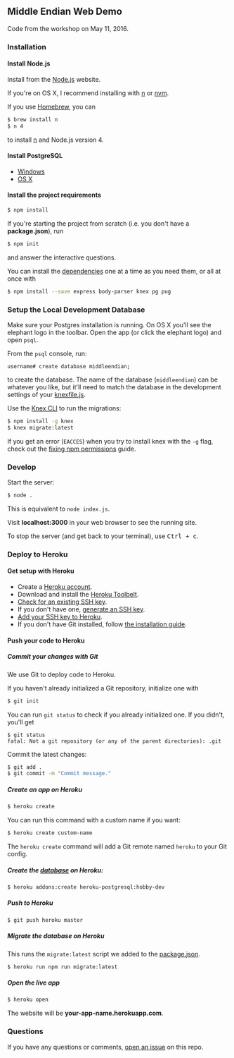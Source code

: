 ## Middle Endian Web Demo

Code from the workshop on May 11, 2016.

### Installation

#### Install Node.js

Install from the [Node.js](https://nodejs.org/) website.

If you're on OS X, I recommend installing with
[n](https://github.com/tj/n) or [nvm](https://github.com/creationix/nvm).

If you use [Homebrew](http://brew.sh), you can

```sh
$ brew install n
$ n 4
```

to install [n](https://github.com/tj/n) and Node.js version 4.

#### Install PostgreSQL

* [Windows](http://www.postgresql.org/download/windows/)
* [OS X](http://postgresapp.com/)

#### Install the project requirements

```sh
$ npm install
```

If you're starting the project from scratch (i.e. you don't have a **package.json**), run

```sh
$ npm init
```

and answer the interactive questions.

You can install the
[dependencies](https://github.com/danasilver/middleendian-workshop-demo/blob/dfc856c2b6a32134bd280482525be9306c1622eb/package.json#L14-L20)
one at a time as you need them, or all at once with

```sh
$ npm install --save express body-parser knex pg pug
```

### Setup the Local Development Database

Make sure your Postgres installation is running.
On OS X you'll see the elephant logo in the toolbar.
Open the app (or click the elephant logo) and open `psql`.

From the `psql` console, run:

```
username# create database middleendian;
```

to create the database. The name of the database (`middleendian`)
can be whatever you like, but it'll need to match the database
in the development settings of your
[knexfile.js](https://github.com/danasilver/middleendian-workshop-demo/blob/cc3d996324643c5b8342715b87b09b78ab85c021/knexfile.js#L5).

Use the [Knex CLI](http://knexjs.org/#Migrations-CLI) to run the migrations:

```sh
$ npm install -g knex
$ knex migrate:latest
```

If you get an error (`EACCES`) when you try to install knex with the `-g` flag,
check out the
[fixing npm permissions](https://docs.npmjs.com/getting-started/fixing-npm-permissions) guide.

### Develop

Start the server:

```sh
$ node .
```

This is equivalent to `node index.js`.

Visit **localhost:3000** in your web browser to see the running site.

To stop the server (and get back to your terminal), use <kbd>Ctrl + c</kbd>.

### Deploy to Heroku

#### Get setup with Heroku

* Create a [Heroku account](https://signup.heroku.com/).
* Download and install the [Heroku Toolbelt](https://toolbelt.heroku.com/).
* [Check for an existing SSH key](https://help.github.com/articles/checking-for-existing-ssh-keys/).
* If you don't have one, [generate an SSH key](https://help.github.com/articles/generating-a-new-ssh-key-and-adding-it-to-the-ssh-agent/).
* [Add your SSH key to Heroku](https://devcenter.heroku.com/articles/keys).
* If you don't have Git installed, follow [the installation guide](https://git-scm.com/book/en/v2/Getting-Started-Installing-Git).

#### Push your code to Heroku

##### Commit your changes with Git

We use Git to deploy code to Heroku.

If you haven't already initialized a Git repository, initialize one with

```sh
$ git init
```

You can run `git status` to check if you already initialized one.
If you didn't, you'll get

```
$ git status
fatal: Not a git repository (or any of the parent directories): .git
```

Commit the latest changes:

```sh
$ git add .
$ git commit -m "Commit message."
```

##### Create an app on Heroku

```sh
$ heroku create
```

You can run this command with a custom name if you want:

```sh
$ heroku create custom-name
```

The `heroku create` command will add a Git remote named `heroku` to your Git config.

##### Create the [database](https://elements.heroku.com/addons/heroku-postgresql) on Heroku:

```sh
$ heroku addons:create heroku-postgresql:hobby-dev
```

##### Push to Heroku

```sh
$ git push heroku master
```

##### Migrate the database on Heroku

This runs the `migrate:latest` script we added to the
[package.json](https://github.com/danasilver/middleendian-workshop-demo/blob/a0d253d1ba152549df01cbe3c4e0a92079e58e06/package.json#L8).

```sh
$ heroku run npm run migrate:latest
```

##### Open the live app

```sh
$ heroku open
```

The website will be **your-app-name.herokuapp.com**.

### Questions

If you have any questions or comments,
[open an issue](https://github.com/danasilver/middleendian-workshop-demo/issues/new) on this repo.
